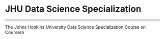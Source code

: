 # JHU Data Science Specialization
---------------------------------


The Johns Hopkins University Data Science Specialization Course on Coursera
